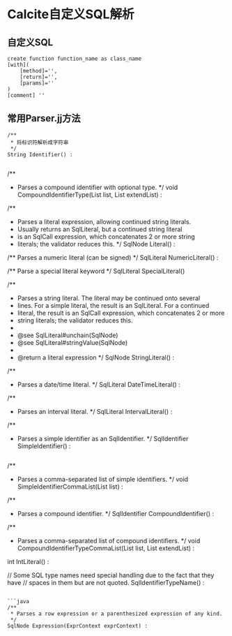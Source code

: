 # Calcite自定义SQL解析

## 自定义SQL
```
create function function_name as class_name
[with](
    [method]='',
    [return]='',
    [params]=''
)
[comment] ''
```
## 常用Parser.jj方法

```
/**
 * 将标识符解析成字符串
 */
String Identifier() :

```
```java


```

/**
 * Parses a compound identifier with optional type.
 */
void CompoundIdentifierType(List<SqlNode> list, List<SqlNode> extendList) :

/**
 * Parses a literal expression, allowing continued string literals.
 * Usually returns an SqlLiteral, but a continued string literal
 * is an SqlCall expression, which concatenates 2 or more string
 * literals; the validator reduces this.
 */
SqlNode Literal() :


/** Parses a numeric literal (can be signed) */
SqlLiteral NumericLiteral() :

/** Parse a special literal keyword */
SqlLiteral SpecialLiteral() 

/**
 * Parses a string literal. The literal may be continued onto several
 * lines.  For a simple literal, the result is an SqlLiteral.  For a continued
 * literal, the result is an SqlCall expression, which concatenates 2 or more
 * string literals; the validator reduces this.
 *
 * @see SqlLiteral#unchain(SqlNode)
 * @see SqlLiteral#stringValue(SqlNode)
 *
 * @return a literal expression
 */
SqlNode StringLiteral() :

/**
 * Parses a date/time literal.
 */
SqlLiteral DateTimeLiteral() :

/**
 * Parses an interval literal.
 */
SqlLiteral IntervalLiteral() :

/**
 * Parses a simple identifier as an SqlIdentifier.
 */
SqlIdentifier SimpleIdentifier() :
```

```
/**
 * Parses a comma-separated list of simple identifiers.
 */
void SimpleIdentifierCommaList(List<SqlNode> list) :

/**
 * Parses a compound identifier.
 */
SqlIdentifier CompoundIdentifier() :

/**
 * Parses a comma-separated list of compound identifiers.
 */
void CompoundIdentifierTypeCommaList(List<SqlNode> list, List<SqlNode> extendList) :

int IntLiteral() :

// Some SQL type names need special handling due to the fact that they have
// spaces in them but are not quoted.
SqlIdentifierTypeName() :
```

```java
/**
 * Parses a row expression or a parenthesized expression of any kind.
 */
SqlNode Expression(ExprContext exprContext) :
```












